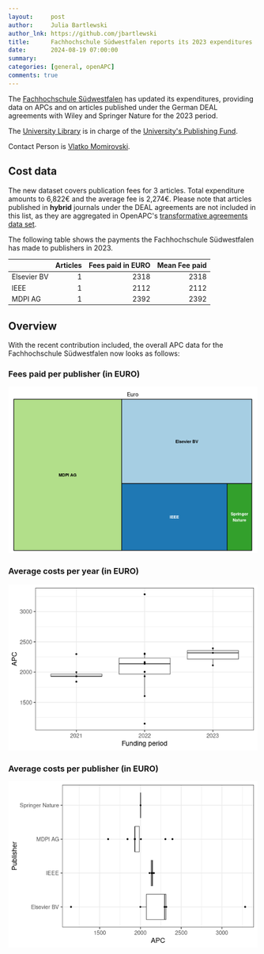 ```yaml
---
layout:     post
author:     Julia Bartlewski
author_lnk: https://github.com/jbartlewski
title:      Fachhochschule Südwestfalen reports its 2023 expenditures
date:       2024-08-19 07:00:00
summary:    
categories: [general, openAPC]
comments: true
---
```





The [Fachhochschule Südwestfalen](https://www.fh-swf.de/en/international_3/index.php) has updated its expenditures, providing data on APCs and on articles published under the German DEAL agreements with Wiley and Springer Nature for the 2023 period.

The [University Library](https://www.fh-swf.de/en/international_3/enrolled_students/facilities___services/library/index.php) is in charge of the [University's Publishing Fund](https://www.fh-swf.de/de/studierende/rund_ums_studium/bibliothek_1/publikationsdienstleistungen/publikationsdienstleistungen.php#absatz_container_oa_fh).

Contact Person is [Vlatko Momirovski](mailto:momirovski.vlatko@fh-swf.de).

## Cost data



The new dataset covers publication fees for 3 articles. Total expenditure amounts to 6,822€ and the average fee is 2,274€. Please note that articles published in **hybrid** journals under the DEAL agreements are not included in this list, as they are aggregated in OpenAPC's [transformative agreements data set](https://github.com/OpenAPC/openapc-de/tree/master/data/transformative_agreements).

The following table shows the payments the Fachhochschule Südwestfalen has made to publishers in 2023.



|            | Articles| Fees paid in EURO| Mean Fee paid|
|:-----------|--------:|-----------------:|-------------:|
|Elsevier BV |        1|              2318|          2318|
|IEEE        |        1|              2112|          2112|
|MDPI AG     |        1|              2392|          2392|




## Overview

With the recent contribution included, the overall APC data for the Fachhochschule Südwestfalen now looks as follows:

### Fees paid per publisher (in EURO)

![plot of chunk tree_fhswf_2024_08_19_full](/figure/tree_fhswf_2024_08_19_full-1.png)

###  Average costs per year (in EURO)

![plot of chunk box_fhswf_2024_08_19_year_full](/figure/box_fhswf_2024_08_19_year_full-1.png)

###  Average costs per publisher (in EURO)

![plot of chunk box_fhswf_2024_08_19_publisher_full](/figure/box_fhswf_2024_08_19_publisher_full-1.png)

